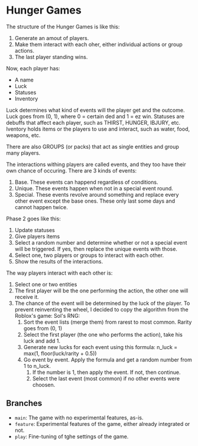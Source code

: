 # Hunger Games

The structure of the Hunger Games is like this:

1. Generate an amout of players.
2. Make them interact with each oher, either individual actions or group actions.
3. The last player standing wins.

Now, each player has:
- A name
- Luck
- Statuses
- Inventory

Luck determines what kind of events will the player get and the outcome. Luck goes from (0, 1), where 0 = certain ded and 1 = ez win.
Statuses are debuffs that affect each player, such as THIRST, HUNGER, IBJURY, etc.
Iventory holds items or the players to use and interact, such as water, food, weapons, etc.

There are also GROUPS (or packs) that act as single entities and group many players.

The interactions withing players are called events, and they too have their own chance of occuring.
There are 3 kinds of events:
1. Base. These events can happend regardless of conditions.
2. Unique. These events happen when not in a special event round.
3. Special. These events revolve around something and replace every other event except the base ones. These only last some days and cannot happen twice.

Phase 2 goes like this:
1. Update statuses
2. Give players items
3. Select a random number and determine whether or not a special event will be triggered. If yes, then replace the unique events with those.
4. Select one, two players or groups to interact with each other.
5. Show the results of the interactions.


The way players interact with each other is:
1. Select one or two entities
2. The first player will be the one performing the action, the other one will receive it.
3. The chance of the event will be determined by the luck of the player. To prevent reinventing the wheel, I decided to copy the algorithm from the Roblox's game: Sol's RNG:
   1. Sort the event lists (merge them) from rarest to most common. Rarity goes from (0, 1)
   2. Select the first player (the one who performs the action), take his luck and add 1.
   3. Generate new lucks for each event using this formula: n_luck = max(1, floor(luck/rarity + 0.5))
   4. Go event by event. Apply the formula and get a random number from 1 to n_luck.
      1. If the number is 1, then apply the event. If not, then continue.
      2. Select the last event (most common) if no other events were choosen.

## Branches

- `main`:    The game with no experimental features, as-is.
- `feature`: Experimental features of the game, either already integrated or not.
- `play`:    Fine-tuning of tghe settings of the game.
